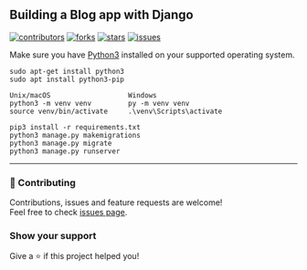 ## Building a Blog app with Django

[![contributors](https://img.shields.io/github/contributors/gavincapriola/django-blog)](https://github.com/gavincapriola/django-blog/graphs/contributors)
[![forks](https://img.shields.io/github/forks/gavincapriola/django-blog)](https://github.com/gavincapriola/django-blog/fork)
[![stars](https://img.shields.io/github/stars/gavincapriola/django-blog)](https://github.com/gavincapriola/django-blog/stargazers)
[![issues](https://img.shields.io/github/issues/gavincapriola/django-blog)](https://github.com/gavincapriola/django-blog/issues)

Make sure you have [Python3](https://www.python.org/download/) installed on your supported operating system.

```
sudo apt-get install python3
sudo apt install python3-pip

Unix/macOS                   Windows
python3 -m venv venv         py -m venv venv
source venv/bin/activate     .\venv\Scripts\activate
```
```shell
pip3 install -r requirements.txt
python3 manage.py makemigrations
python3 manage.py migrate
python3 manage.py runserver
```

---

### :handshake: Contributing

Contributions, issues and feature requests are welcome!<br />Feel free to check [issues page](https://github.com/gavincapriola/django-blog/issues).

### Show your support

Give a :star: if this project helped you!
